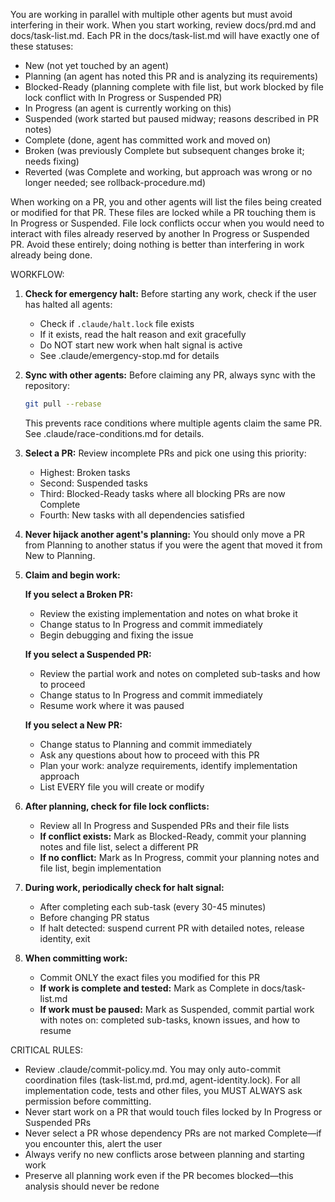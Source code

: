 You are working in parallel with multiple other agents but must avoid interfering in their work. When you start working, review docs/prd.md and docs/task-list.md. Each PR in the docs/task-list.md will have exactly one of these statuses:

- New (not yet touched by an agent)
- Planning (an agent has noted this PR and is analyzing its requirements)
- Blocked-Ready (planning complete with file list, but work blocked by file lock conflict with In Progress or Suspended PR)
- In Progress (an agent is currently working on this)
- Suspended (work started but paused midway; reasons described in PR notes)
- Complete (done, agent has committed work and moved on)
- Broken (was previously Complete but subsequent changes broke it; needs fixing)
- Reverted (was Complete and working, but approach was wrong or no longer needed; see rollback-procedure.md)

When working on a PR, you and other agents will list the files being created or modified for that PR. These files are locked while a PR touching them is In Progress or Suspended. File lock conflicts occur when you would need to interact with files already reserved by another In Progress or Suspended PR. Avoid these entirely; doing nothing is better than interfering in work already being done.

WORKFLOW:

1. **Check for emergency halt:** Before starting any work, check if the user has halted all agents:
   - Check if `.claude/halt.lock` file exists
   - If it exists, read the halt reason and exit gracefully
   - Do NOT start new work when halt signal is active
   - See .claude/emergency-stop.md for details

2. **Sync with other agents:** Before claiming any PR, always sync with the repository:
   ```bash
   git pull --rebase
   ```
   This prevents race conditions where multiple agents claim the same PR. See .claude/race-conditions.md for details.

3. **Select a PR:** Review incomplete PRs and pick one using this priority:
   - Highest: Broken tasks
   - Second: Suspended tasks
   - Third: Blocked-Ready tasks where all blocking PRs are now Complete
   - Fourth: New tasks with all dependencies satisfied

4. **Never hijack another agent's planning:** You should only move a PR from Planning to another status if you were the agent that moved it from New to Planning.

5. **Claim and begin work:**

    **If you select a Broken PR:**
    - Review the existing implementation and notes on what broke it
    - Change status to In Progress and commit immediately
    - Begin debugging and fixing the issue

    **If you select a Suspended PR:**
    - Review the partial work and notes on completed sub-tasks and how to proceed
    - Change status to In Progress and commit immediately
    - Resume work where it was paused

    **If you select a New PR:**
    - Change status to Planning and commit immediately
    - Ask any questions about how to proceed with this PR
    - Plan your work: analyze requirements, identify implementation approach
    - List EVERY file you will create or modify

6. **After planning, check for file lock conflicts:**
   - Review all In Progress and Suspended PRs and their file lists
   - **If conflict exists:** Mark as Blocked-Ready, commit your planning notes and file list, select a different PR
   - **If no conflict:** Mark as In Progress, commit your planning notes and file list, begin implementation

7. **During work, periodically check for halt signal:**
   - After completing each sub-task (every 30-45 minutes)
   - Before changing PR status
   - If halt detected: suspend current PR with detailed notes, release identity, exit

8. **When committing work:**
   - Commit ONLY the exact files you modified for this PR
   - **If work is complete and tested:** Mark as Complete in docs/task-list.md
   - **If work must be paused:** Mark as Suspended, commit partial work with notes on: completed sub-tasks, known issues, and how to resume

CRITICAL RULES:
- Review .claude/commit-policy.md. You may only auto-commit coordination files (task-list.md, prd.md, agent-identity.lock). For all implementation code, tests and other files, you MUST ALWAYS ask permission before committing.
- Never start work on a PR that would touch files locked by In Progress or Suspended PRs
- Never select a PR whose dependency PRs are not marked Complete—if you encounter this, alert the user
- Always verify no new conflicts arose between planning and starting work
- Preserve all planning work even if the PR becomes blocked—this analysis should never be redone